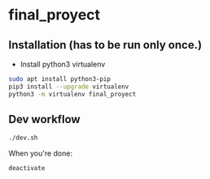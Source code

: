 # final_proyect

## Installation (has to be run only once.)
- Install python3 virtualenv
```sh
sudo apt install python3-pip
pip3 install --upgrade virtualenv
python3 -m virtualenv final_proyect

```

## Dev workflow

```sh
./dev.sh

```

When you're done:
```sh
deactivate
```

